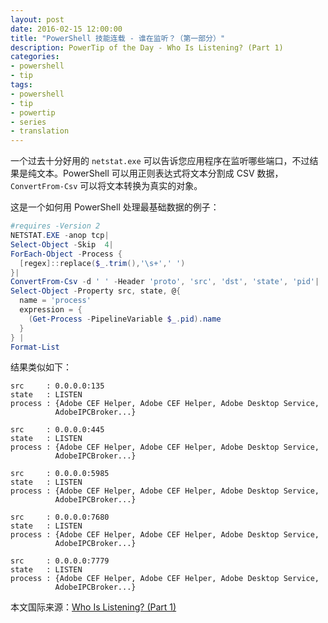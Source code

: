 ```yaml
---
layout: post
date: 2016-02-15 12:00:00
title: "PowerShell 技能连载 - 谁在监听？（第一部分）"
description: PowerTip of the Day - Who Is Listening? (Part 1)
categories:
- powershell
- tip
tags:
- powershell
- tip
- powertip
- series
- translation
---
```

一个过去十分好用的 `netstat.exe` 可以告诉您应用程序在监听哪些端口，不过结果是纯文本。PowerShell 可以用正则表达式将文本分割成 CSV 数据，`ConvertFrom-Csv` 可以将文本转换为真实的对象。

这是一个如何用 PowerShell 处理最基础数据的例子：

```powershell
#requires -Version 2
NETSTAT.EXE -anop tcp| 
Select-Object -Skip  4|
ForEach-Object -Process {
  [regex]::replace($_.trim(),'\s+',' ')
}|
ConvertFrom-Csv -d ' ' -Header 'proto', 'src', 'dst', 'state', 'pid'|
Select-Object -Property src, state, @{
  name = 'process'
  expression = {
    (Get-Process -PipelineVariable $_.pid).name
  }
} |
Format-List
```

结果类似如下：

    src     : 0.0.0.0:135
    state   : LISTEN
    process : {Adobe CEF Helper, Adobe CEF Helper, Adobe Desktop Service, 
              AdobeIPCBroker...}
    
    src     : 0.0.0.0:445
    state   : LISTEN
    process : {Adobe CEF Helper, Adobe CEF Helper, Adobe Desktop Service, 
              AdobeIPCBroker...}
    
    src     : 0.0.0.0:5985
    state   : LISTEN
    process : {Adobe CEF Helper, Adobe CEF Helper, Adobe Desktop Service, 
              AdobeIPCBroker...}
    
    src     : 0.0.0.0:7680
    state   : LISTEN
    process : {Adobe CEF Helper, Adobe CEF Helper, Adobe Desktop Service, 
              AdobeIPCBroker...}
    
    src     : 0.0.0.0:7779
    state   : LISTEN
    process : {Adobe CEF Helper, Adobe CEF Helper, Adobe Desktop Service, 
              AdobeIPCBroker...}

<!--more-->
本文国际来源：[Who Is Listening? (Part 1)](http://community.idera.com/powershell/powertips/b/tips/posts/who-is-listening-part-1)
